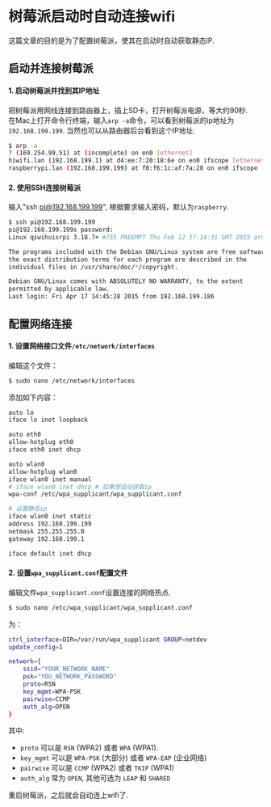 # 树莓派启动时自动连接wifi

这篇文章的目的是为了配置树莓派，使其在启动时自动获取静态IP.
<!--more-->

## 启动并连接树莓派

#### 1. 启动树莓派并找到其IP地址

把树莓派用网线连接到路由器上，插上SD卡，打开树莓派电源，等大约90秒.  
在Mac上打开命令行终端，输入`arp -a`命令，可以看到树莓派的ip地址为 `192.168.199.199`. 
当然也可以从路由器后台看到这个IP地址.

```bash
$ arp -a
? (169.254.99.51) at (incomplete) on en0 [ethernet]
hiwifi.lan (192.168.199.1) at d4:ee:7:20:18:6e on en0 ifscope [ethernet]
raspberrypi.lan (192.168.199.199) at f0:f6:1c:af:7a:28 on en0 ifscope [ethernet]
```

#### 2. 使用SSH连接树莓派

输入"ssh pi@192.168.199.199", 根据要求输入密码，默认为`raspberry`.

```bash
$ ssh pi@192.168.199.199
pi@192.168.199.199s password: 
Linux qiwihuisrpi 3.18.7+ #755 PREEMPT Thu Feb 12 17:14:31 GMT 2015 armv6l

The programs included with the Debian GNU/Linux system are free software;
the exact distribution terms for each program are described in the
individual files in /usr/share/doc/*/copyright.

Debian GNU/Linux comes with ABSOLUTELY NO WARRANTY, to the extent
permitted by applicable law.
Last login: Fri Apr 17 14:45:28 2015 from 192.168.199.186
```

## 配置网络连接

#### 1. 设置网络接口文件`/etc/network/interfaces`

编辑这个文件：

```bash
$ sudo nano /etc/network/interfaces
```

添加如下内容：

```bash
auto lo
iface lo inet loopback

auto eth0
allow-hotplug eth0
iface eth0 inet dhcp

auto wlan0
allow-hotplug wlan0
iface wlan0 inet manual
# iface wlan0 inet dhcp # 如果想自动获取ip
wpa-conf /etc/wpa_supplicant/wpa_supplicant.conf

# 设置静态ip
iface wlan0 inet static
address 192.168.199.199
netmask 255.255.255.0
gateway 192.168.199.1

iface default inet dhcp
```

#### 2. 设置`wpa_supplicant.conf`配置文件

编辑文件`wpa_supplicant.conf`设置连接的网络热点.

```bash
$ sudo nano /etc/wpa_supplicant/wpa_supplicant.conf
```

为：

```bash
ctrl_interface=DIR=/var/run/wpa_supplicant GROUP=netdev
update_config=1

network={
    ssid="YOUR_NETWORK_NAME"
    psk="YOU_NETWORK_PASSWORD"
    proto=RSN
    key_mgmt=WPA-PSK
    pairwise=CCMP
    auth_alg=OPEN
}
```

其中:

- `proto` 可以是 `RSN` (WPA2) 或者 `WPA` (WPA1).
- `key_mgmt` 可以是 `WPA-PSK` (大部分) 或者 `WPA-EAP` (企业网络)
- `pairwise` 可以是 `CCMP` (WPA2) 或者 `TKIP` (WPA1)
- `auth_alg` 常为 `OPEN`, 其他可选为 `LEAP` 和 `SHARED`

重启树莓派，之后就会自动连上wifi了.


